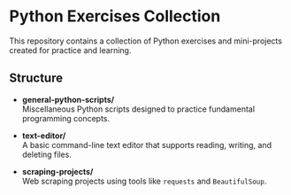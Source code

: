 # Python Exercises Collection

This repository contains a collection of Python exercises and mini-projects created for practice and learning.

## Structure

- **general-python-scripts/**  
  Miscellaneous Python scripts designed to practice fundamental programming concepts.

- **text-editor/**  
  A basic command-line text editor that supports reading, writing, and deleting files.

- **scraping-projects/**  
  Web scraping projects using tools like `requests` and `BeautifulSoup`.
